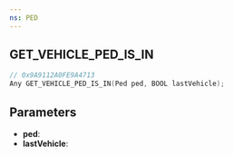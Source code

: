 ```yaml
---
ns: PED
---
```

## GET_VEHICLE_PED_IS_IN

```c
// 0x9A9112A0FE9A4713
Any GET_VEHICLE_PED_IS_IN(Ped ped, BOOL lastVehicle);
```

## Parameters
* **ped**:
* **lastVehicle**:
